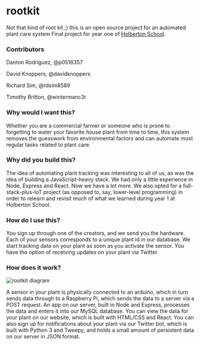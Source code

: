 # rootkit
Not that kind of root kit ;) this is an open source project for an automated plant care system
Final project for year one of [Holberton School](https://www.holbertonschool.com/).

### Contributors

Danton Rodriguez, @p0516357

David Knoppers, @davidknoppers

Richard Sim, @rdsim8589

Timothy Britton, @wintermanc3r

### Why would I want this?

Whether you are a commercial farmer or someone who is prone to forgetting to water your favorite
house plant from time to time, this system removes the guesswork from environmental factors and
can automate most regular tasks related to plant care.

### Why did you build this?

The idea of automating plant tracking was interesting to all of us, as was the idea of building
a JavaScript-heavy stack. We had only a little experience in Node, Express and React. Now 
we have a lot more. We also opted for a full-stack-plus-IoT project (as opposed to, say,
lower-level programming) in order to relearn and revisit much of what we learned during year 1
at Holberton School.

### How do I use this?

You sign up through one of the creators, and we send you the hardware. Each of your sensors
corresponds to a unique plant id in our database. We start tracking data on your plant as soon
as you activate the sensor. You have the option of receiving updates on your plant via Twitter.

### How does it work?

![rootkit diagram](http://i.imgur.com/9Bw6niU.png)

A sensor in your plant is physically connected to an arduino, which in turn sends data through
to a Raspberry Pi, which sends the data to a server via a POST request. An app on our server, built
in Node and Express, processes the data and enters it into our MySQL database. You can view the data
for your plant on our website, which is built with HTML/CSS and React. You can also sign up for notifications
about your plant via our Twitter bot, which is built with Python 3 and Tweepy, and holds a small amount
of persistent data on our server in JSON format.